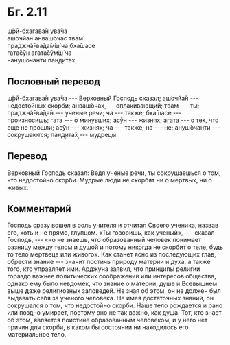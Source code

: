 # Бг. 2.11
ш́рӣ-бхагава̄н ува̄ча<br/>
аш́очйа̄н анваш́очас твам̇<br/>
праджн̃а̄-ва̄да̄м̇ш́ ча бха̄шасе<br/>
гата̄сӯн агата̄сӯм̇ш́ ча<br/>
на̄нуш́очанти пан̣д̣ита̄х̣
## Пословный перевод

ш́рӣ-бхагава̄н ува̄ча --- Верховный Господь сказал; аш́очйа̄н --- недостойных
скорби; анваш́очах̣ --- оплакивающий; твам --- ты; праджн̃а̄-ва̄да̄н ---
ученые речи; ча --- также; бха̄шасе --- произносишь; гата --- о минувших;
асӯн --- жизнях; агата --- о тех, что еще не прошли; асӯн --- жизнях; ча
--- также; на --- не; ануш́очанти --- сокрушаются; пан̣д̣ита̄х̣ --- мудрецы.

## Перевод

Верховный Господь сказал: Ведя ученые речи, ты сокрушаешься о том, что
недостойно скорби. Мудрые люди не скорбят ни о мертвых, ни о живых.

## Комментарий

Господь сразу вошел в роль учителя и отчитал Своего ученика, назвав его,
хоть и не прямо, глупцом. «Ты говоришь, как ученый», --- сказал Господь,
--- «но не знаешь, что образованный человек понимает разницу между телом
и душой и потому никогда не скорбит о теле, будь то тело мертвеца или
живого». Как станет ясно из последующих глав, обрести знание --- значит
постичь природу материи и духа, а также того, кто управляет ими. Арджуна
заявил, что принципы религии гораздо важнее политических соображений или
интересов общества, однако ему было невдомек, что знание о материи, душе
и Всевышнем выше даже религиозных заповедей. Не зная об этом, он не
должен был выдавать себя за ученого человека. Не имея достаточных
знаний, он сокрушался о том, что недостойно скорби. Наше тело рождается
и рано или поздно умирает, поэтому оно не так важно, как душа. Тот, кто
знает об этом, является поистине образованным человеком, и у него нет
причин для скорби, в каком бы состоянии ни находилось его материальное
тело.
